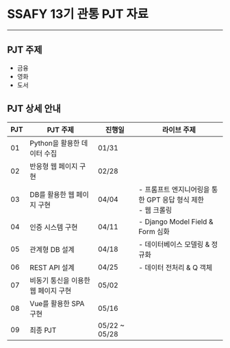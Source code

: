 # SSAFY 13기 관통 PJT 자료


---


## PJT 주제
- 금융 
- 영화 
- 도서 



## PJT 상세 안내

| PJT | PJT 주제        | 진행일 | 라이브 주제 |
| ------ | --------------- | ------ | ------ |
| 01 | Python을 활용한 데이터 수집 | 01/31 |  |
| 02 | 반응형 웹 페이지 구현 | 02/28 |  |
| 03 | DB를 활용한 웹 페이지 구현 | 04/04 | - 프롬프트 엔지니어링을 통한 GPT 응답 형식 제한<br />- 웹 크롤링 |
| 04 | 인증 시스템 구현                            | 04/11 | - Django Model Field & Form 심화 |
| 05 | 관계형 DB 설계 | 04/18 | - 데이터베이스 모델링 & 정규화 |
| 06 | REST API 설계 | 04/25 | - 데이터 전처리 & Q 객체 |
| 07 | 비동기 통신을 이용한 웹 페이지 구현 | 05/02 |  |
| 08 | Vue를 활용한 SPA 구현 | 05/16 |  |
| 09 | 최종 PJT | 05/22 ~ 05/28 |  |
